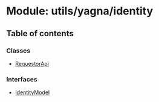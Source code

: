# Module: utils/yagna/identity

## Table of contents

### Classes

- [RequestorApi](../classes/utils_yagna_identity.RequestorApi)

### Interfaces

- [IdentityModel](../interfaces/utils_yagna_identity.IdentityModel)
